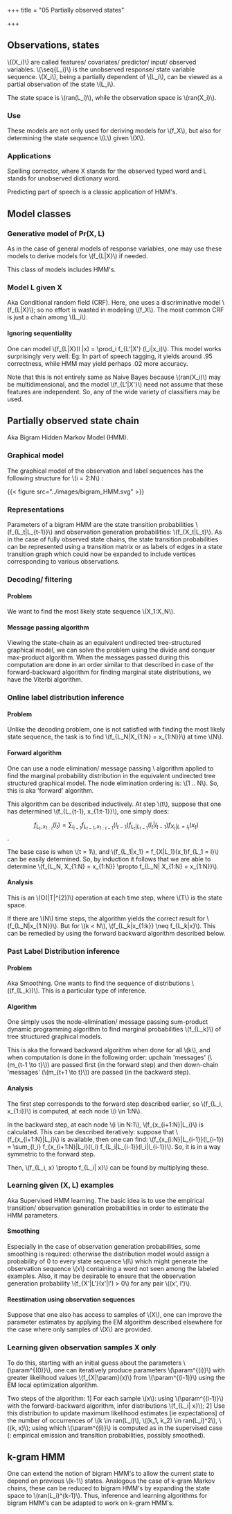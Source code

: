 +++
title = "05 Partially observed states"

+++
## Observations, states
\\((X_i)\\) are called features/ covariates/ predictor/ input/ observed variables. \\(\seq{L_i}\\) is the unobserved response/ state variable sequence. \\(X_i\\), being a partially dependent of \\(L_i\\), can be viewed as a partial observation of the state \\(L_i\\).

The state space is \\(ran(L_i)\\), while the observation space is \\(ran(X_i)\\).

### Use
These models are not only used for deriving models for \\(f_X\\), but also for determining the state sequence \\(L\\) given \\(X\\).

### Applications
Spelling corrector, where X stands for the observed typed word and L stands for unobserved dictionary word. 

Predicting part of speech is a classic application of HMM's.

## Model classes
### Generative model of Pr(X, L)
As in the case of general models of response variables, one may use these models to derive models for \\(f_{L|X}\\) if needed.

This class of models includes HMM's.

### Model L given X
Aka Conditional random field (CRF). Here, one uses a discriminative model \\(f_{L|X}\\); so no effort is wasted in modeling \\(f_X\\). The most common CRF is just a chain among \\(L_i\\).

#### Ignoring sequentiality
One can model \\(f_{L|X}(l |x) = \prod_i f_{L'|X'} (l_i|x_i)\\). This model works surprisingly very well: Eg: In part of speech tagging, it yields around .95 correctness, while HMM may yield perhaps .02 more accuracy.

Note that this is not entirely same as Naive Bayes because \\(ran(X_i)\\) may be multidimensional, and the  model \\(f_{L'|X'}\\) need not assume that these features are independent. So, any of the wide variety of classifiers may be used.

## Partially observed state chain
Aka Bigram Hidden Markov Model (HMM).

### Graphical model
The graphical model of the observation and label sequences has the following structure for \\(i = 2:N\\) :

{{< figure src="../images/bigram_HMM.svg" >}}


### Representations
Parameters of a bigram HMM are the state transition probabilities \\(f_{L_t|L_{t-1}}\\) and observation generation probabilities: \\(f_{X_t|L_t}\\). As in the case of fully observed state chains, the state transition probabilities can be represented using a transition matrix or as labels of edges in a state transition graph which could now be expanded to include vertices corresponding to various observations.

### Decoding/ filtering
#### Problem
We want to find the most likely state sequence \\(X_1:X_N\\).

#### Message passing algorithm
Viewing the state-chain as an equivalent undirected tree-structured graphical model, we can solve the problem using the divide and conquer max-product algorithm. When the messages passed during this computation are done in an order similar to that described in case of the forward-backward algorithm for finding marginal state distributions, we have the Viterbi algorithm.

### Online label distribution inference
#### Problem
Unlike the decoding problem, one is not satisfied with finding the most likely state sequence, the task is to find \\(f_{L_N|X_{1:N} = x_{1:N}}\\) at time \\(N\\).

#### Forward algorithm
One can use a node elimination/ message passing \\
algorithm applied to find the marginal probability distribution in the equivalent undirected tree structured graphical model. The node elimination ordering is: \\(1 .. N\\). So, this is aka 'forward' algorithm.

This algorithm can be described inductively. At step \\(t\\), suppose that one has determined \\(f_{L_{t-1}, x_{1:t-1}}\\), one simply does: 

$$f_{L_t, x_{1:t}}(l_t) = \sum_{l_{t-1}} f_{L_{t-1}, x_{1:t-1}}(l_{t-1}) f_{L_{t}|L_{t-1}}(l_t|l_{t-1}) f_{X_t|L = l_t}(x_t)$$.

The base case is when \\(t = 1\\), and \\(f_{L_1|x_1} = f_{X|L_1}(x_1)f_{L_1 = l}\\) can be easily determined. So, by induction it follows that we are able to determine \\(f_{L_N, X_{1:N} = x_{1:N}} \propto f_{L_N| X_{1:N} = x_{1:N}}\\).

#### Analysis
This is an \\(O(|T|^{2})\\) operation at each time step, where \\(T\\) is the state space.

If there are \\(N\\) time steps, the algorithm yields the correct result for \\(f_{L_N|x_{1:N}}\\). But for \\(k < N\\), \\(f_{L_k|x_{1:k}} \neq f_{L_k|x}\\). This can be remedied by using the forward backward algorithm described below.

### Past Label Distribution inference
#### Problem
Aka Smoothing. One wants to find the sequence of distributions \\((f_{L_k})\\). This is a particular type of inference.

#### Algorithm
One simply uses the node-elimination/ message passing sum-product dynamic programming algorithm to find marginal probabilities \\(f_{L_k}\\) of tree structured graphical models.

This is aka the forward backward algorithm when done for all \\(k\\), and when computation is done in the following order: upchain 'messages' (\\(m_{t-1 \to t}\\)) are passed first (in the forward step) and then down-chain 'messages' (\\(m_{t+1 \to t}\\)) are passed (in the backward step).

#### Analysis
The first step corresponds to the forward step described earlier, so \\(f_{L_i, x_{1:i}}\\) is computed, at each node \\(i \in 1:N\\).

In the backward step, at each node \\(i \in N:1\\), \\(f_{x_{i+1:N}|L_i}\\) is calculated. This can be described iteratively: suppose that \\(f_{x_{i+1:N}|L_i}\\) is available, then one can find: \\(f_{x_{i:N}|L_{i-1}}(l_{i-1}) = \sum_{l_i} f_{x_{i+1:N}|L_i}(l_i) f_{L_i|L_{i-1}}(l_i|l_{i-1})\\). So, it is in a way symmetric to the forward step.

Then, \\(f_{L_i, x} \propto f_{L_i| x}\\) can be found by multiplying these.

### Learning given (X, L) examples
Aka Supervised HMM learning. The basic idea is to use the empirical transition/ observation generation probabilities in order to estimate the HMM parameters.

#### Smoothing
Especially in the case of observation generation probabilities, some smoothing is required: otherwise the distribution model would assign a probability of 0 to every state sequence \\(l\\) which might generate the observation sequence \\(x\\) containing a word not seen among the labeled examples. Also, it may be desirable to ensure that the observation generation probability \\(f_{X'|L'}(x'|l') > 0\\) for any pair \\((x', l')\\).

#### Reestimation using observation sequences
Suppose that one also has access to samples of \\(X\\), one can improve the parameter estimates by applying the EM algorithm described elsewhere for the case where only samples of \\(X\\) are provided.

### Learning given observation samples X only
To do this, starting with an initial guess about the parameters \\(\param^{(0)}\\), one can iteratively produce parameters \\(\param^{(i)}\\) with greater likelihood values \\(f_{X|\param}(x)\\) from \\(\param^{(i-1)}\\) using the EM local optimization algorithm.

Two steps of the algorithm: 1] For each sample \\(x\\): using \\(\param^{(i-1)}\\) with the forward-backward algorithm, infer distributions \\(f_{L_i| x}\\); 2] Use this distribution to update maximum likelihood estimates [ie expectations] of the number of occurrences of \\(k \in ran(L_i)\\), \\((k_1, k_2) \in ran(L_i)^2\\), \\((k, x)\\); using which \\(\param^{(i)}\\) is computed as in the supervised case (: empirical emission and transition probabilities, possibly smoothed).

## k-gram HMM
One can extend the notion of bigram HMM's to allow the current state to depend on previous \\(k-1\\) states. Analogous the case of k-gram Markov chains, these can be reduced to bigram HMM's by expanding the state space to \\(ran(L_i)^{k-1}\\). Thus, inference and learning algorithms for bigram HMM's can be adapted to work on k-gram HMM's.
